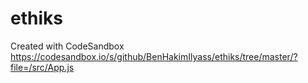 # ethiks
Created with CodeSandbox
https://codesandbox.io/s/github/BenHakimIlyass/ethiks/tree/master/?file=/src/App.js
